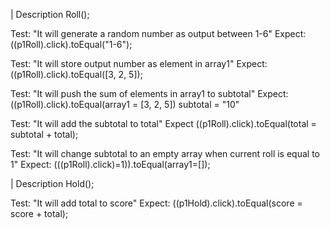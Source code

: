| Description Roll();

Test: "It will generate a random number as output between 1-6"
Expect: ((p1Roll).click).toEqual("1-6");

Test: "It will store output number as element in array1"
Expect: ((p1Roll).click).toEqual([3, 2, 5]);

Test: "It will push the sum of elements in array1 to subtotal"
Expect: ((p1Roll).click).toEqual(array1 = [3, 2, 5]) subtotal = "10"

Test: "It will add the subtotal to total"
Expect ((p1Roll).click).toEqual(total = subtotal + total);

Test: "It will change subtotal to an empty array when current roll is equal to 1"
Expect: (((p1Roll).click)=1)).toEqual(array1=[]);

| Description Hold();

Test: "It will add total to score"
Expect: ((p1Hold).click).toEqual(score = score + total);